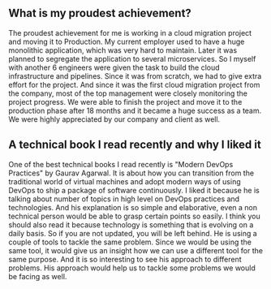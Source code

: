 ## What is my proudest achievement?
 
The proudest achievement for me is working in a cloud migration project and moving it to Production.
My current employer used to have a huge monolithic application, which was very hard to maintain. Later it was planned to segregate the application to several microservices. So I myself with another 6 engineers were given the task to build the cloud infrastructure and pipelines. Since it was from scratch, we had to give extra effort for the project. And since it was the first cloud migration project from the company, most of the top management were closely monitoring the project progress. We were able to finish the project and move it to the production phase after 18 months and it became a huge success as a team. We were highly appreciated by our company and client as well.
 
## A technical book I read recently and why I liked it
 
One of the best technical books I read recently is "Modern DevOps Practices" by Gaurav Agarwal. It is about how you can transition from the traditional world of virtual machines and adopt modern ways of using DevOps to ship a package of software continuously. I liked it because he is talking about number of topics in high level on DevOps practices and technologies. And his explanation is so simple and elaborative, even a non technical person would be able to grasp certain points so easily. I think you should also read it because technology is something that is evolving on a daily basis. So if you are not updated, you will be left behind. He is using a couple of tools to tackle the same problem. Since we would be using the same tool, it would give us an insight how we can use a different tool for the same purpose. And it is so interesting to see his approach to different problems. His approach would help us to tackle some problems we would be facing as well.
